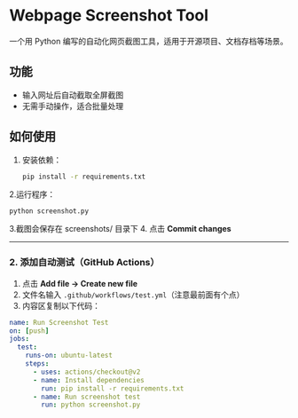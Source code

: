 # Webpage Screenshot Tool

一个用 Python 编写的自动化网页截图工具，适用于开源项目、文档存档等场景。

## 功能
- 输入网址后自动截取全屏截图
- 无需手动操作，适合批量处理

## 如何使用
1. 安装依赖：
   ```bash
   pip install -r requirements.txt
   ```
2.运行程序：
```
python screenshot.py
```
3.截图会保存在 screenshots/ 目录下
4. 点击 **Commit changes**  

---

### **2. 添加自动测试（GitHub Actions）**
1. 点击 **Add file → Create new file**  
2. 文件名输入 `.github/workflows/test.yml`（注意最前面有个点）  
3. 内容区复制以下代码：  

```yaml
name: Run Screenshot Test
on: [push]
jobs:
  test:
    runs-on: ubuntu-latest
    steps:
      - uses: actions/checkout@v2
      - name: Install dependencies
        run: pip install -r requirements.txt
      - name: Run screenshot test
        run: python screenshot.py
